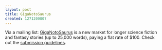 ```yaml
---
layout: post
title: GigaNotoSaurus
created: 1271200807
---
```

Via a mailing list:  [GigaNotoSaurus](http://giganotosaurus.org/) is a new market for longer science fiction and fantasy stories (up to 25,000 words), paying a flat rate of $100.  Check out the [submission guidelines](http://giganotosaurus.org/submission-guidelines/).

